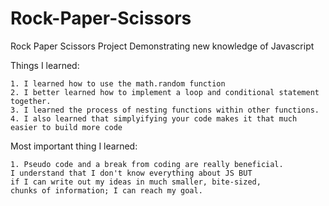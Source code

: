 # Rock-Paper-Scissors
Rock Paper Scissors Project Demonstrating new knowledge of Javascript

Things I learned:
    
    1. I learned how to use the math.random function
    2. I better learned how to implement a loop and conditional statement together.
    3. I learned the process of nesting functions within other functions.
    4. I also learned that simplyifying your code makes it that much easier to build more code
Most important thing I learned:

    1. Pseudo code and a break from coding are really beneficial. 
    I understand that I don't know everything about JS BUT
    if I can write out my ideas in much smaller, bite-sized,
    chunks of information; I can reach my goal.

